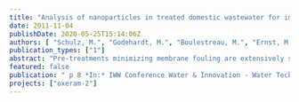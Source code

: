 ```yaml
---
title: "Analysis of nanoparticles in treated domestic wastewater for improved understanding and prevention of membrane fouling"
date: 2011-11-04
publishDate: 2020-05-25T15:14:06Z
authors: [ "Schulz, M.", "Godehardt, M.", "Boulestreau, M.", "Ernst, M.", "miehe", "Lesjean, B.", "Jekel, M." ]
publication_types: ["1"]
abstract: "Pre-treatments minimizing membrane fouling are extensively studied, to extend membrane life span and decrease the operating costs. In this study, the effect of several pre-treatment options before tertiary membrane treatment was investigated with a submicron particle counter from Nanosight (UK). This device using the Nanoparticle Tracking Analysis method is able to measure the particle size distribution and the absolute particle concentration of particles between 50 and 1000 nm in secondary effluent. The goal of this study is to enhance the understanding of MF/UF membrane fouling by monitoring the submicron particle fraction in the water. Experiments were carried out at lab-scale. Reliability and reproducibility of the device were determined as well as the impact of the pre-filtration on the measurements. The impact of ozonation (0-15 mg O3/L) and/or coagulation (0-12 mg Fe3+/L) on particle size distribution and on the filtration performance was studied on a polyethersulfone ultrafiltration membrane. Results showed a clear relationship between the amount of nanoparticles below 200 nm and the filtration behavior. Lower particle concentrations in this size range resulted in lower flux decline due to reversible fouling. Coagulation and ozonation pre-treatment decreased the particle concentration below 200 nm. The combination of ozonation/coagulation shows synergistic effects and leads to an additional decrease of submicron particle content and further improvement of the filtration performance. Long term impact on hydraulic irreversible fouling still needs to be clarified."
featured: false
publication: " p 8 *In:* IWW Conference Water & Innovation - Water Technology. Amsterdam, The Netherlands. 2011-11-04"
projects: ["oxeram-2"]
---
```


